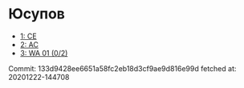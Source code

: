 # Юсупов
- [1: CE](1.md)
- [2: AC](2.md)
- [3: WA 01 (0/2)](3.md)

Commit: 133d9428ee6651a58fc2eb18d3cf9ae9d816e99d
 fetched at: 20201222-144708
